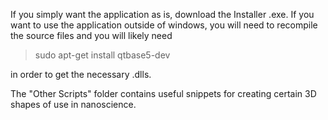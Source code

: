 If you simply want the application as is, download the Installer .exe. If you want to use the application outside of windows, 
you will need to recompile the source files and you will likely need 
>sudo apt-get install qtbase5-dev
  
in order to get the necessary .dlls.

The "Other Scripts" folder contains useful snippets for creating certain 3D shapes of use in nanoscience.
